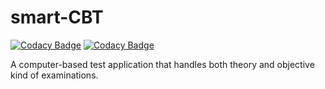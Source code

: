 # smart-CBT

[![Codacy Badge](https://api.codacy.com/project/badge/Grade/f6cd2fac66c14a6e9c79ee50cf878d51)](https://app.codacy.com/gh/BuildForSDGCohort2/smart-CBT-frontend-java?utm_source=github.com&utm_medium=referral&utm_content=BuildForSDGCohort2/smart-CBT-frontend-java&utm_campaign=Badge_Grade_Settings)
[![Codacy Badge](https://api.codacy.com/project/badge/Grade/c3ed6acf66334a8b8c45746786bbbccc)](https://app.codacy.com/gh/BuildForSDGCohort2/smart-CBT-backend?utm_source=github.com&utm_medium=referral&utm_content=BuildForSDGCohort2/smart-CBT-backend&utm_campaign=Badge_Grade_Settings)

A computer-based test application that handles both theory and objective kind of examinations.
